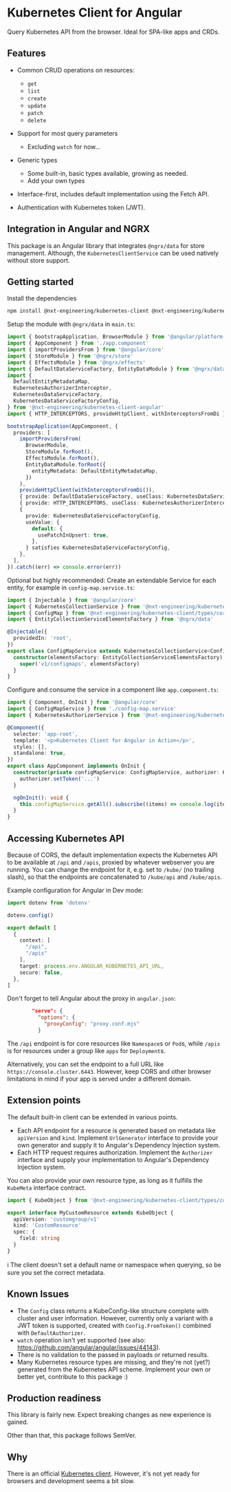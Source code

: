# Kubernetes Client for Angular

Query Kubernetes API from the browser.
Ideal for SPA-like apps and CRDs.

## Features

* Common CRUD operations on resources:
  * `get`
  * `list`
  * `create`
  * `update`
  * `patch`
  * `delete`

* Support for most query parameters
  * Excluding `watch` for now...

* Generic types
  * Some built-in, basic types available, growing as needed.
  * Add your own types

* Interface-first, includes default implementation using the Fetch API.
* Authentication with Kubernetes token (JWT).

## Integration in Angular and NGRX

This package is an Angular library that integrates `@ngrx/data` for store management.
Although, the `KubernetesClientService` can be used natively without store support.

## Getting started

Install the dependencies
```bash
npm install @nxt-engineering/kubernetes-client @nxt-engineering/kubernetes-client-angular
```

Setup the module with `@ngrx/data` in `main.ts`:
```typescript
import { bootstrapApplication, BrowserModule } from '@angular/platform-browser'
import { AppComponent } from './app.component'
import { importProvidersFrom } from '@angular/core'
import { StoreModule } from '@ngrx/store'
import { EffectsModule } from '@ngrx/effects'
import { DefaultDataServiceFactory, EntityDataModule } from '@ngrx/data'
import {
  DefaultEntityMetadataMap,
  KubernetesAuthorizerInterceptor,
  KubernetesDataServiceFactory,
  KubernetesDataServiceFactoryConfig,
} from '@nxt-engineering/kubernetes-client-angular'
import { HTTP_INTERCEPTORS, provideHttpClient, withInterceptorsFromDi } from '@angular/common/http'

bootstrapApplication(AppComponent, {
  providers: [
    importProvidersFrom(
      BrowserModule,
      StoreModule.forRoot(),
      EffectsModule.forRoot(),
      EntityDataModule.forRoot({
        entityMetadata: DefaultEntityMetadataMap,
      })
    ),
    provideHttpClient(withInterceptorsFromDi()),
    { provide: DefaultDataServiceFactory, useClass: KubernetesDataServiceFactory },
    { provide: HTTP_INTERCEPTORS, useClass: KubernetesAuthorizerInterceptor, multi: true },
    {
      provide: KubernetesDataServiceFactoryConfig,
      useValue: {
        default: {
          usePatchInUpsert: true,
        },
      } satisfies KubernetesDataServiceFactoryConfig,
    },
  ],
}).catch((err) => console.error(err))
```

Optional but highly recommended: Create an extendable Service for each entity, for example in `config-map.service.ts`:
```typescript
import { Injectable } from '@angular/core'
import { KubernetesCollectionService } from '@nxt-engineering/kubernetes-client-angular'
import { ConfigMap } from '@nxt-engineering/kubernetes-client/types/core'
import { EntityCollectionServiceElementsFactory } from '@ngrx/data'

@Injectable({
  providedIn: 'root',
})
export class ConfigMapService extends KubernetesCollectionService<ConfigMap> {
  constructor(elementsFactory: EntityCollectionServiceElementsFactory) {
    super('v1/configmaps', elementsFactory)
  }
}
```

Configure and consume the service in a component like `app.component.ts`:
```typescript
import { Component, OnInit } from '@angular/core'
import { ConfigMapService } from './config-map.service'
import { KubernetesAuthorizerService } from '@nxt-engineering/kubernetes-client-angular'

@Component({
  selector: 'app-root',
  template: '<p>Kubernetes Client for Angular in Action</p>',
  styles: [],
  standalone: true,
})
export class AppComponent implements OnInit {
  constructor(private configMapService: ConfigMapService, authorizer: KubernetesAuthorizerService) {
    authorizer.setToken('...')
  }

  ngOnInit(): void {
    this.configMapService.getAll().subscribe((items) => console.log(items))
  }
}
```

## Accessing Kubernetes API

Because of CORS, the default implementation expects the Kubernetes API to be available at `/api` and `/apis`, proxied by whatever webserver you are running.
You can change the endpoint for it, e.g. set to `/kube/` (no trailing slash), so that the endpoints are concatenated to `/kube/api` and `/kube/apis`.

Example configuration for Angular in Dev mode:
```typescript
import dotenv from 'dotenv'

dotenv.config()

export default [
  {
    context: [
      "/api",
      "/apis"
    ],
    target: process.env.ANGULAR_KUBERNETES_API_URL,
    secure: false,
  },
]
```
Don't forget to tell Angular about the proxy in `angular.json`:
```json
        "serve": {
          "options": {
            "proxyConfig": "proxy.conf.mjs"
          }
```

The `/api` endpoint is for core resources like `Namespace`s or `Pod`s, while `/apis` is for resources under a group like `apps` for `Deployment`s.

Alternatively, you can set the endpoint to a full URL like `https://console.cluster.6443`.
However, keep CORS and other browser limitations in mind if your app is served under a different domain.

## Extension points

The default built-in client can be extended in various points.

* Each API endpoint for a resource is generated based on metadata like `apiVersion` and `kind`.
  Implement `UrlGenerator` interface to provide your own generator and supply it to Angular's Dependency Injection system.
* Each HTTP request requires authorization.
  Implement the `Authorizer` interface and supply your implementation to Angular's Dependency Injection system.

You can also provide your own resource type, as long as it fulfills the `KubeMeta` interface contract.

```typescript
import { KubeObject } from '@nxt-engineering/kubernetes-client/types/core'

export interface MyCustomResource extends KubeObject {
  apiVersion: 'customgroup/v1'
  kind: 'CustomResource'
  spec: {
    field: string
  }
}
```
ℹ️ The client doesn't set a default name or namespace when querying, so be sure you set the correct metadata.

## Known Issues

* The `Config` class returns a KubeConfig-like structure complete with cluster and user information.
  However, currently only a variant with a JWT token is supported, created with `Config.FromToken()` combined with `DefaultAuthorizer`.
* `watch` operation isn't yet supported (see also: https://github.com/angular/angular/issues/44143).
* There is no validation to the passed in payloads or returned results.
* Many Kubernetes resource types are missing, and they're not (yet?) generated from the Kubernetes API scheme.
  Implement your own or better yet, contribute to this package :)

## Production readiness

This library is fairly new.
Expect breaking changes as new experience is gained.

Other than that, this package follows SemVer.

## Why

There is an official [Kubernetes client](https://github.com/kubernetes-client/javascript).
However, it's not yet ready for browsers and development seems a bit slow.
